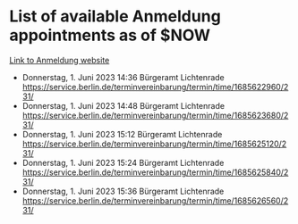 # List of available Anmeldung appointments as of $NOW
[Link to Anmeldung website](https://service.berlin.de/terminvereinbarung/termin/tag.php?termin=1&anliegen[]=120686&dienstleisterlist=122210,122217,327316,122219,327312,122227,327314,122231,327346,122243,327348,122254,122252,329742,122260,329745,122262,329748,122271,327278,122273,327274,122277,327276,330436,122280,327294,122282,327290,122284,327292,122291,327270,122285,327266,122286,327264,122296,327268,150230,329760,122297,327286,122294,327284,122312,329763,122314,329775,122304,327330,122311,327334,122309,327332,317869,122281,327352,122279,329772,122283,122276,327324,122274,327326,122267,329766,122246,327318,122251,327320,122257,327322,122208,327298,122226,327300&herkunft=http%3A%2F%2Fservice.berlin.de%2Fdienstleistung%2F120686%2F)
- Donnerstag, 1. Juni 2023 14:36 Bürgeramt Lichtenrade https://service.berlin.de/terminvereinbarung/termin/time/1685622960/231/
- Donnerstag, 1. Juni 2023 14:48 Bürgeramt Lichtenrade https://service.berlin.de/terminvereinbarung/termin/time/1685623680/231/
- Donnerstag, 1. Juni 2023 15:12 Bürgeramt Lichtenrade https://service.berlin.de/terminvereinbarung/termin/time/1685625120/231/
- Donnerstag, 1. Juni 2023 15:24 Bürgeramt Lichtenrade https://service.berlin.de/terminvereinbarung/termin/time/1685625840/231/
- Donnerstag, 1. Juni 2023 15:36 Bürgeramt Lichtenrade https://service.berlin.de/terminvereinbarung/termin/time/1685626560/231/
